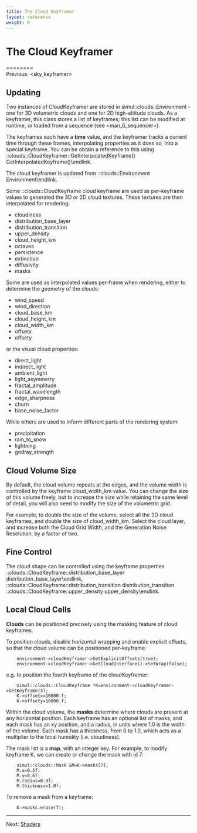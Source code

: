 ```yaml
---
title: The Cloud Keyframer
layout: reference
weight: 0
---
```

The Cloud Keyframer
===

========<br>Previous: <sky\_keyframer>

Updating
--------
Two instances of CloudKeyframer are stored in simul::clouds::Environment - one for 3D volumetric clouds and one for 2D high-altitude clouds.
As a keyframer, this class stores a list of keyframes; this list can be modified at runtime, or loaded from a sequence (see <man\_6\_sequencer>).

The keyframes each have a **time** value, and the keyframer tracks a current time through these frames, interpolating properties as it does so, into a special keyframe.
You can be obtain a reference to this using ::clouds::CloudKeyframer::GetInterpolatedKeyframe() GetInterpolatedKeyframe()\endlink.

The cloud keyframer is updated from ::clouds::Environment Environment\endlink.

Some ::clouds::CloudKeyframe cloud keyframe are used as per-keyframe values to generated the 3D or 2D cloud textures.
These textures are then interpolated for rendering:

- cloudiness
- distribution_base_layer
- distribution_transition
- upper_density
- cloud_height_km
- octaves
- persistence
- extinction
- diffusivity
- masks

Some are used as interpolated values per-frame when rendering, either to determine the geometry of the clouds:
- wind_speed
- wind_direction
- cloud_base_km
- cloud_height_km
- cloud_width_km
- offsetx
- offsety

or the visual cloud properties:

- direct_light
- indirect_light
- ambient_light
- light_asymmetry
- fractal_amplitude
- fractal_wavelength
- edge_sharpness
- churn
- base_noise_factor

While others are used to inform different parts of the rendering system:
- precipitation
- rain_to_snow
- lightning
- godray_strength

Cloud Volume Size
------------
By default, the cloud volume repeats at the edges, and the volume width is controlled by the keyframe cloud_width_km value.
You can change the size of this volume freely, but to increase the size while retaining the same level of detail, you will also need to modify the size of the volumetric grid.

For example, to double the size of the volume, select all the 3D cloud keyframes, and double the size of cloud_width_km. Select the cloud layer, and increase both the Cloud Grid Width, and the Generation Noise Resolution, by a factor of two.

Fine Control
------------
The cloud shape can be controlled using the keyframe properties ::clouds::CloudKeyframe::distribution_base_layer distribution_base_layer\endlink,
::clouds::CloudKeyframe::distribution_transition distribution_transition
::clouds::CloudKeyframe::upper_density upper_density\endlink.

Local Cloud Cells
------------
**Clouds** can be positioned precisely using the masking feature of cloud keyframes.

To position clouds, disable horizontal wrapping and enable explicit offsets, so that the cloud volume can be positioned
per-keyframe:

        environment->cloudKeyframer->SetExplicitOffsets(true);
        environment->cloudKeyframer->GetCloudInterface()->SetWrap(false);

e.g. to position the fourth keyframe of the cloudKeyframer:

        simul::clouds::CloudKeyframe *K=environment->cloudKeyframer->GetKeyframe(3);
        K->offsetx=10000.f;
        K->offsety=10000.f;

Within the cloud volume, the **masks** determine where clouds are present at any horizontal position. 
Each keyframe has an optional list of masks, and each mask has an xy position, and a radius, in units where 1.0 is
the width of the volume. Each mask has a thickness, from 0 to 1.0, which acts as a multiplier to the local humidity (i.e. cloudiness).

The mask list is a **map**, with an integer key. For example, to modify keyframe K, we can create or change the mask with id 7:

        simul::clouds::Mask &M=K->masks[7];
        M.x=0.5f;
        M.y=0.6f;
        M.radius=0.3f;
        M.thickness=1.0f;

To remove a mask from a keyframe:

        K->masks.erase(7);

<hr>
Next: <a href="../shaders">Shaders</a>
